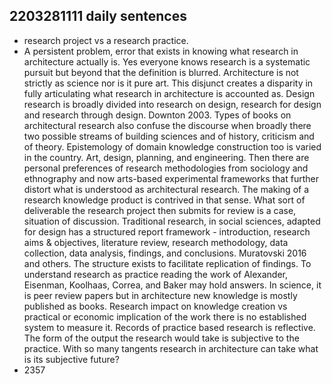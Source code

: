 ## 2203281111 daily sentences

* research project vs a research practice.
* A persistent problem, error that exists in knowing what research in architecture actually is.
Yes everyone knows research is a systematic pursuit but beyond that the definition is blurred.
Architecture is not strictly as science nor is it pure art.
This disjunct creates a disparity in fully articulating what research in architecture is accounted as.
Design research is broadly divided into research on design, research for design and research through design.
Downton 2003.
Types of books on architectural research also confuse the discourse when broadly there two possible streams of building sciences and of history, criticism and of theory.
Epistemology of domain knowledge construction too is varied in the country.
Art, design, planning, and engineering. 
Then there are personal preferences of research methodologies from sociology and ethnography and now arts-based experimental frameworks that further distort what is understood as architectural research.
The making of a research knowledge product is contrived in that sense.
What sort of deliverable the research project then submits for review is a case, situation of discussion.
Traditional research, in social sciences, adapted for design has a structured report framework - introduction, research aims & objectives, literature review, research methodology, data collection, data analysis, findings, and conclusions. 
Muratovski 2016 and others.
The structure exists to facilitate replication of findings. 
To understand research as practice reading the work of Alexander, Eisenman, Koolhaas, Correa, and Baker may hold answers.
In science, it is peer review papers but in architecture new knowledge is mostly published as books.
Research impact on knowledge creation vs practical or economic implication of the work there is no established system to measure it.
Records of practice based research is reflective.
The form of the output the research would take is subjective to the practice.
With so many tangents research in architecture can take what is its subjective future?
* 2357